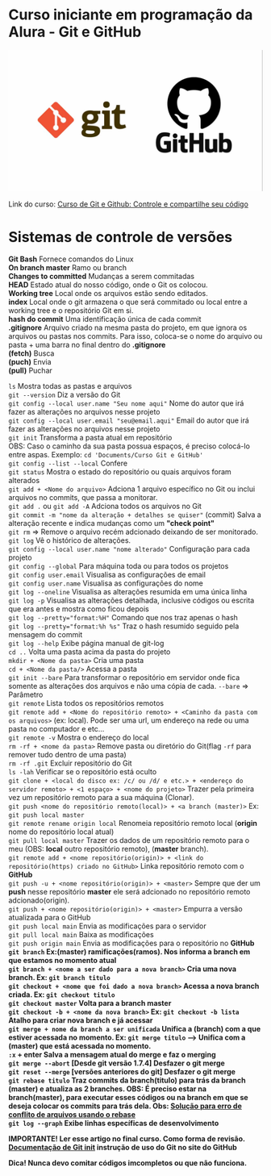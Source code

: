 # Curso iniciante em programação da Alura - Git e GitHub 

<img src="Git e GitHub.jpg">

Link do curso: <a href="https://cursos.alura.com.br/course/git-github-controle-de-versao">Curso de Git e Github: Controle e compartilhe seu código</a><br>
# Sistemas de controle de versões  

<strong>Git Bash</strong> Fornece comandos do Linux<br>
<strong>On branch master</strong> Ramo ou branch<br>
<strong>Changes to committed</strong> Mudanças a serem commitadas<br>
<strong>HEAD</strong> Estado atual do nosso código, onde o Git os colocou.<br>
<strong>Working tree</strong> Local onde os arquivos estão sendo editados.<br>
<strong>index</strong> Local onde o git armazena o que será commitado ou local entre a working tree e o repositório Git em si.<br>
<strong>hash do commit</strong> Uma identificação única de cada commit<br>
<strong>.gitignore</strong> Arquivo criado na mesma pasta do projeto, em que ignora os arquivos ou pastas nos commits. Para isso, coloca-se o nome do arquivo ou pasta + uma barra no final dentro do <strong>.gitignore</strong><br>
<strong>(fetch)</strong> Busca<br>
<strong>(puch)</strong> Envia<br> 
<strong>(pull)</strong> Puchar<br>

`ls` Mostra todas as pastas e arquivos<br>
`git --version` Diz a versão do Git<br>
`git config --local user.name "Seu nome aqui"` Nome do autor que irá fazer as alterações no arquivos nesse projeto<br>
`git config --local user.email "seu@email.aqui"` Email do autor que irá fazer as alterações no arquivos nesse projeto<br>
`git init` Transforma a pasta atual em repositório<br>
OBS: Caso o caminho da sua pasta possua espaços, é preciso colocá-lo entre aspas. Exemplo: `cd 'Documents/Curso Git e GitHub'`<br>
`git config --list --local` Confere<br> 
`git status` Mostra o estado do repositório ou quais arquivos foram alterados<br>
`git add + <Nome do arquivo>` Adciona 1 arquivo específico no Git ou inclui arquivos no commits, que passa a monitorar.<br>
`git add .` ou `git add -A` Adciona todos os arquivos no Git<br>
`git commit -m "nome da alteração + detalhes se quiser"` (commit) Salva a alteração recente e indica mudanças como um <strong>"check point"</strong><br>
`git rm` => Remove o arquivo recém adcionado deixando de ser monitorado.<br>
`git log` Vê o histórico de alterações.<br>
`git config --local user.name "nome alterado"` Configuração para cada projeto<br>
`git config --global` Para máquina toda ou para todos os projetos<br>
`git config user.email` Visualisa as configurações de email<br>
`git config user.name` Visualisa as configurações do nome<br>
`git log --oneline` Visualisa as alterações resumida em uma única linha<br>
`git log -p` Visualisa as alterações detalhada, inclusive códigos ou escrita que era antes e mostra como ficou depois<br>
`git log --pretty="format:%H"` Comando que nos traz apenas o hash<br>
`git log --pretty="format:%h %s"` Traz o hash resumido seguido pela mensagem do commit<br>
`git log --help` Exibe página manual de git-log<br>
`cd ..` Volta uma pasta acima da pasta do projeto<br>
`mkdir + <Nome da pasta>` Cria uma pasta<br>
`cd + <Nome da pasta/>` Acessa a pasta<br>
`git init --bare` Para transformar o repositório em servidor onde fica somente as alterações dos arquivos e não uma cópia de cada. `--bare` => Parâmetro<br>
`git remote` Lista todos os repositórios remotos<br>
`git remote add + <Nome do repositório remoto> + <Caminho da pasta com os arquivos>` (ex: local). Pode ser uma url, um endereço na rede ou uma pasta no computador e etc...<br>
`git remote -v` Mostra o endereço do local<br>
`rm -rf + <nome da pasta>` Remove pasta ou diretório do Git(flag `-rf` para remover tudo dentro de uma pasta)<br>
`rm -rf .git` Excluir repositório do Git<br>
`ls -lah` Verificar se o repositório está oculto<br>
`git clone + <local do disco ex: /c/ ou /d/ e etc.> + <endereço do servidor remoto> + <1 espaço> + <nome do projeto>` Trazer pela primeira vez um repositório remoto para a sua máquina (Clonar).<br>
`git push <nome do repositório remoto(local)> + <a branch (master)>` Ex: `git push local master`<br>
`git remote rename origin local` Renomeia repositório remoto local (<strong>origin</strong> nome do repositório local atual)<br>
`git pull local master` Trazer os dados de um repositório remoto para o meu (OBS: <strong>local</strong> outro repositório remoto), (<strong>master</strong> branch).<br>
`git remote add + <nome repositório(origin)> + <link do repositório(https) criado no GitHub>` Linka repositório remoto com o <strong>GitHub</strong><br>
`git push -u + <nome repositório(origin)> + <master>` Sempre que der um <strong>push</strong> nesse repositório <strong>master</strong> ele será adcionado no repositório remoto adcionado(origin).<br>
`git push + <nome repositório(origin)> + <master>` Empurra a versão atualizada para o GitHub<br>
`git push local main` Envia as modificações para o servidor<br>
`git pull local main` Baixa as modificações<br>
`git push origin main` Envia as modificações para o repositório no <strong>GitHub<strong><br>
`git branch` Ex:(master) ramificações(ramos). Nos informa a branch em que estamos no momento atual<br>
`git branch + <nome a ser dado para a nova branch>` Cria uma nova branch. Ex: `git branch titulo`<br>
`git checkout + <nome que foi dado a nova branch>` Acessa a nova branch criada. Ex: `git checkout titulo`<br>
`git checkout master` Volta para a branch master<br>
`git checkout -b + <nome da nova branch>` Ex: `git checkout -b lista` Atalho para criar nova branch e já acessar<br>
`git merge + nome da branch a ser unificada` Unifica a (branch) com a que estiver acessada no momento. Ex: `git merge titulo` --> Unifica com a (master) que está acessada no momento.<br>
`:x` + enter Salva a mensagem atual do merge e faz o merging<br>
`git merge --abort` [Desde git versão 1.7.4] Desfazer o git merge<br>
`git reset --merge` [versões anteriores do git] Desfazer o git merge<br>
`git rebase titulo` Traz commits da branch(titulo) para trás da branch (master) e atualiza as 2 branches. OBS: É preciso estar na branch(master), para executar esses códigos ou na branch em que se deseja colocar os commits para trás dela. <b>Obs:</b> <a href="https://github.com/Marcos-Vitor123/git-e-github/blob/440c93779b43cbf6afe5e7dec4ca01f149d2dcc2/Solu%C3%A7%C3%A3o%20para%20erro%20de%20conflito%20de%20arquivos%20usando%20o%20rebase.md">Solução para erro de conflito de arquivos usando o rebase</a><br>
`git log --graph` Exibe linhas específicas de desenvolvimento<br>


<strong>IMPORTANTE! Ler esse artigo no final curso. Como forma de revisão.</strong> <a href="https://training.github.com/downloads/pt_BR/github-git-cheat-sheet/"><strong>Documentação de Git init</strong></a> <strong>instrução de uso do Git no site do GitHub<strong><br>

<strong>Dica! Nunca devo comitar códigos imcompletos ou que não funciona.</strong><br>
